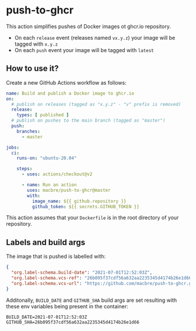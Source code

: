 # push-to-ghcr
This action simplifies pushes of Docker images ot ghcr.io repository.

* On each `release` event (releases named `vx.y.z`) your image will be tagged with `x.y.z`
* On each `push` event your image will be tagged with `latest`

## How to use it?

Create a new GitHub Actions workflow as follows:

```yaml
name: Build and publish a Docker image to ghcr.io
on:
  # publish on releases (tagged as "x.y.z" - "v" prefix is removed)
  release:
    types: [ published ]
  # publish on pushes to the main branch (tagged as "master")
  push:
    branches:
      - master

jobs:
  ci:
    runs-on: "ubuntu-20.04"

    steps:
      - uses: actions/checkout@v2

      - name: Run an action
        uses: macbre/push-to-ghcr@master
        with:
          image_name: ${{ github.repository }}
          github_token: ${{ secrets.GITHUB_TOKEN }}
```

This action assumes that your `Dockerfile` is in the root directory of your repository.

## Labels and build args

The image that is pushed is labelled with:

```json
{
  "org.label-schema.build-date": "2021-07-01T12:52:03Z",
  "org.label-schema.vcs-ref": "26b095f37cdf56a632aa2235345d4174b26e1d66",
  "org.label-schema.vcs-url": "https://github.com/macbre/push-to-ghcr.git"
}
```

Additonally, `BUILD_DATE` and `GITHUB_SHA` build args are set resulting with these env variables being present in the container:

```
BUILD_DATE=2021-07-01T12:52:03Z
GITHUB_SHA=26b095f37cdf56a632aa2235345d4174b26e1d66
```
